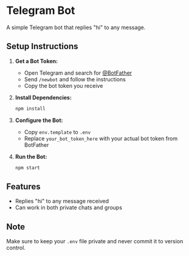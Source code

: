 # Telegram Bot

A simple Telegram bot that replies "hi" to any message.

## Setup Instructions

1. **Get a Bot Token:**

   - Open Telegram and search for [@BotFather](https://t.me/BotFather)
   - Send `/newbot` and follow the instructions
   - Copy the bot token you receive

2. **Install Dependencies:**

   ```bash
   npm install
   ```

3. **Configure the Bot:**

   - Copy `env.template` to `.env`
   - Replace `your_bot_token_here` with your actual bot token from BotFather

4. **Run the Bot:**
   ```bash
   npm start
   ```

## Features

- Replies "hi" to any message received
- Can work in both private chats and groups

## Note

Make sure to keep your `.env` file private and never commit it to version control.

